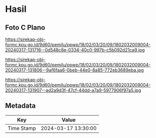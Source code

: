 # Hasil

## Foto C Plano

https://sirekap-obj-formc.kpu.go.id/9d60/pemilu/ppwp/18/02/03/20/09/1802032009004-20240317-131716--0d548c8e-0334-40c0-997b-c5b092d21ca9.jpg

https://sirekap-obj-formc.kpu.go.id/9d60/pemilu/ppwp/18/02/03/20/09/1802032009004-20240317-131806--9af6faa6-0beb-44e0-8a85-772eb3689eba.jpg

https://sirekap-obj-formc.kpu.go.id/9d60/pemilu/ppwp/18/02/03/20/09/1802032009004-20240317-131907--ad2a9d3f-47cf-44dd-a7a9-5977906f97a5.jpg


## Metadata

| Key        | Value               |
| ---------- | ------------------- |
| Time Stamp | 2024-03-17 13:30:00 |



